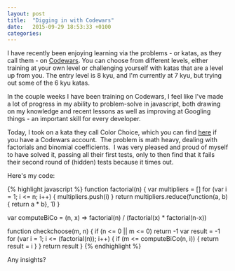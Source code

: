```yaml
---
layout: post
title:  "Digging in with Codewars"
date:   2015-09-29 18:53:33 +0100
categories:
---
```

I have recently been enjoying learning via the problems - or katas, as they call them - on <a href="http://www.codewars.com/">Codewars</a>. You can choose from different levels, either training at your own level or challenging yourself with katas that are a level up from you. The entry level is 8 kyu, and I'm currently at 7 kyu, but trying out some of the 6 kyu katas.

In the couple weeks I have been training on Codewars, I feel like I've made a lot of progress in my ability to problem-solve in javascript, both drawing on my knowledge and recent lessons as well as improving at Googling things - an important skill for every developer.

Today, I took on a kata they call Color Choice, which you can find <a href="http://www.codewars.com/kata/55be10de92aad5ef28000023/train/javascript">here</a> if you have a Codewars account.  The problem is math heavy, dealing with factorials and binomial coefficients.  I was very pleased and proud of myself to have solved it, passing all their first tests, only to then find that it fails their second round of (hidden) tests because it times out.

Here's my code:

{% highlight javascript %}
function factorial(n) {
  var multipliers = []
  for (var i = 1; i <= n; i++) {
    multipliers.push(i)
  }
  return multipliers.reduce(function(a, b) { return a * b}, 1)
}

var computeBiCo = (n, x) => factorial(n) / (factorial(x) * factorial(n-x))

function checkchoose(m, n) {
  if (n <= 0 || m <= 0) return -1
  var result = -1
  for (var i = 1; i <= (factorial(n)); i++) {
    if (m <= computeBiCo(n, i)) {
      return result = i
    }
  }
  return result
}
{% endhighlight %}

Any insights?
